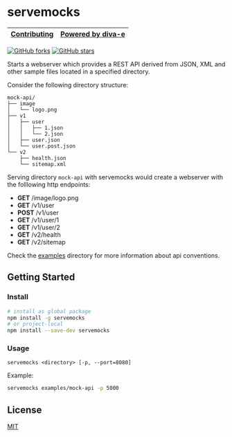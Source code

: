 # servemocks

[Contributing](/CONTRIBUTING.md) | [Powered by diva-e](https://www.diva-e.com)
| --- | --- |

[![GitHub forks](https://img.shields.io/github/forks/diva-e/servemocks.svg?style=social&label=Fork)](https://github.com/diva-e/servemocks/fork) [![GitHub stars](https://img.shields.io/github/stars/diva-e/servemocks.svg?style=social&label=Star)](https://github.com/diva-e/servemocks)

Starts a webserver which provides a REST API derived from JSON, XML and other sample files located in a specified directory.

Consider the following directory structure:

```plantuml
mock-api/
├── image
│   └── logo.png
├── v1
│   ├── user
│   │   ├── 1.json
│   │   └── 2.json
│   ├── user.json
│   └── user.post.json
└── v2
    ├── health.json
    └── sitemap.xml
```

Serving directory `mock-api` with servemocks would create a webserver with the folllowing http endpoints:

* **GET**   /image/logo.png
* **GET**   /v1/user
* **POST**  /v1/user
* **GET**   /v1/user/1
* **GET**   /v1/user/2
* **GET**   /v2/health
* **GET**   /v2/sitemap

Check the [examples](https://github.com/diva-e/servemocks/tree/main/examples) directory for more information about api conventions.

## Getting Started

### Install

```bash
# install as global package
npm install -g servemocks
# or project-local
npm install --save-dev servemocks
```

### Usage

```plain
servemocks <directory> [-p, --port=8080]
```

Example:

```bash
servemocks examples/mock-api -p 5000
```

## License

[MIT](LICENSE)
